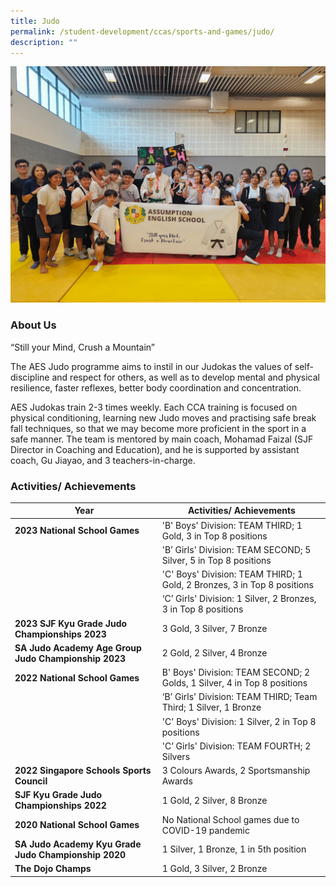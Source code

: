 ```yaml
---
title: Judo
permalink: /student-development/ccas/sports-and-games/judo/
description: ""
---
```


![](/images/judo%202023.jpg)

### About Us

“Still your Mind, Crush a Mountain”

The AES Judo programme aims to instil in our Judokas the values of self-discipline and respect for others, as well as to develop mental and physical resilience, faster reflexes, better body coordination and concentration. 

AES Judokas train 2-3 times weekly. Each CCA training is focused on physical conditioning, learning new Judo moves and practising safe break fall techniques, so that we may become more proficient in the sport in a safe manner. The team is mentored by main coach, Mohamad Faizal (SJF Director in Coaching and Education), and he is supported by assistant coach, Gu Jiayao, and 3 teachers-in-charge.


### Activities/ Achievements


| Year | Activities/ Achievements| 
| -------- | -------- | 
| **2023 National School Games**  |'B' Boys' Division: TEAM THIRD; 1 Gold, 3 in Top 8 positions |
|     | 'B’ Girls' Division: TEAM SECOND; 5 Silver, 5 in Top 8 positions   |
|     | 'C' Boys' Division: TEAM THIRD; 1 Gold, 2 Bronzes, 3 in Top 8 positions    |
|     | ‘C’ Girls' Division: 1 Silver, 2 Bronzes, 3 in Top 8 positions     |
| **2023 SJF Kyu Grade Judo Championships 2023**  | 3 Gold, 3 Silver, 7 Bronze   |
| **SA Judo Academy Age Group Judo Championship 2023**| 2 Gold, 2 Silver, 4 Bronze  |
| **2022  National School Games**  | B' Boys' Division: TEAM SECOND; 2 Golds, 1 Silver, 4 in Top 8 positions  |
|   | ‘B’ Girls' Division: TEAM THIRD; Team Third; 1 Silver, 1 Bronze  |
|   | 'C' Boys' Division: 1 Silver, 2 in Top 8 positions  |
|   | 'C’ Girls' Division: TEAM FOURTH; 2 Silvers|
| **2022 Singapore Schools Sports Council**  | 3 Colours Awards, 2 Sportsmanship Awards     |
| **SJF Kyu Grade Judo Championships 2022**  | 1 Gold, 2 Silver, 8 Bronze     |
| **2020 National School Games**  | No National School games due to COVID-19 pandemic  |
| **SA Judo Academy Kyu Grade Judo Championship 2020**  | 1 Silver, 1 Bronze, 1 in 5th position |
|  **The Dojo Champs** |  1 Gold, 3 Silver, 2 Bronze |